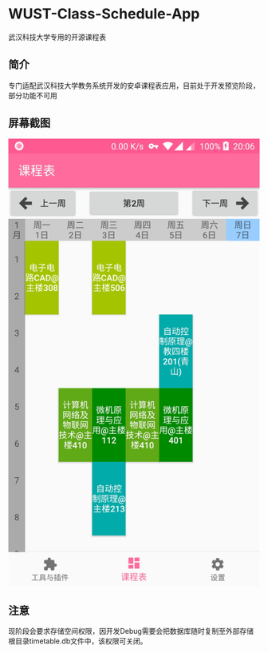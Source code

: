 # WUST-Class-Schedule-App
武汉科技大学专用的开源课程表

## 简介
专门适配武汉科技大学教务系统开发的安卓课程表应用，目前处于开发预览阶段，部分功能不可用

## 屏幕截图
![screenshots](/screenshots/1.jpg)

## 注意
现阶段会要求存储空间权限，因开发Debug需要会把数据库随时复制至外部存储根目录timetable.db文件中，该权限可关闭。

